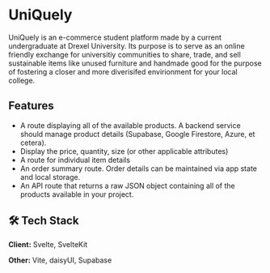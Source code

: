 # UniQuely

UniQuely is an e-commerce student platform made by a current undergraduate at Drexel University. Its purpose is to serve as an online friendly exchange for universitiy communities to share, trade, and sell sustainable items like unused furniture and handmade good for the purpose of fostering a closer and more diverisifed envirionment for your local college. 

## Features

- A route displaying all of the available products. A backend service should manage product details (Supabase, Google Firestore, Azure, et cetera).
- Display the price, quantity, size (or other applicable attributes)
- A route for individual item details
- An order summary route. Order details can be maintained via app state and local storage.
- An API route that returns a raw JSON object containing all of the products available in your project.


## 🛠️ Tech Stack

**Client:** Svelte, SvelteKit

**Other:** Vite, daisyUI, Supabase
